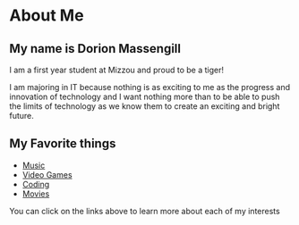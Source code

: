 # About Me

## My name is **Dorion Massengill**

I am a first year student at Mizzou and proud to be a tiger!

I am majoring in IT because nothing is as exciting to me as the progress and innovation of technology and I want nothing more than to be able to push the limits of technology as we know them to create an exciting and bright future.

## My Favorite things

* [Music](https://github.com/Dorion-M/README.md/blob/main/Music.md)
* [Video Games](https://github.com/Dorion-M/README.md/blob/main/Video%20Games.md)
* [Coding](https://github.com/Dorion-M/README.md/blob/main/coding.md)
* [Movies](https://github.com/Dorion-M/README.md/blob/main/Movies.md)

You can click on the links above to learn more about each of my interests
